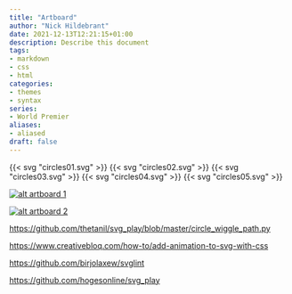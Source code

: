 ```yaml
---
title: "Artboard"
author: "Nick Hildebrant"
date: 2021-12-13T12:21:15+01:00
description: Describe this document
tags:
- markdown
- css
- html
categories:
- themes
- syntax
series:
- World Premier
aliases:
- aliased
draft: false
---
```


{{< svg "circles01.svg" >}}
{{< svg "circles02.svg" >}}
{{< svg "circles03.svg" >}}
{{< svg "circles04.svg" >}}
{{< svg "circles05.svg" >}}


[![alt artboard 1](/rktpi/svg/artboard_1.svg)](/rktpi/svg/artboard_1.svg)

[![alt artboard 2](/rktpi/svg/artboard_2.svg)](/rktpi/svg/artboard_2.svg)

https://github.com/thetanil/svg_play/blob/master/circle_wiggle_path.py

https://www.creativebloq.com/how-to/add-animation-to-svg-with-css

https://github.com/birjolaxew/svglint

https://github.com/hogesonline/svg_play
